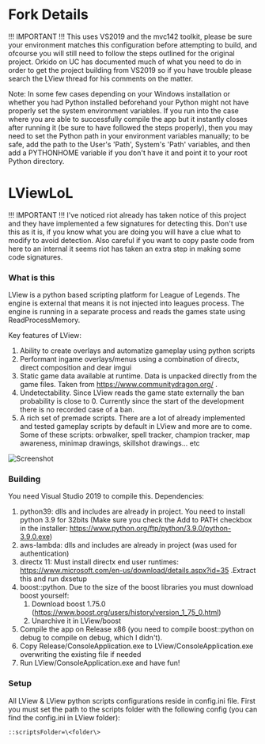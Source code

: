 # Fork Details
!!! IMPORTANT !!! This uses VS2019 and the mvc142 toolkit, please be sure your environment matches this configuration before attempting to build, and ofcourse you will still need to follow the steps outlined for the original project. Orkido on UC has documented much of what you need to do in order to get the project building from VS2019 so if you have trouble please search the LView thread for his comments on the matter.

Note:  In some few cases depending on your Windows installation or whether you had Python installed beforehand your Python might not have properly set the system environment variables. If you run into the case where you are able to successfully compile the app but it instantly closes after running it (be sure to have followed the steps properly), then you may need to set the Python path in your environment variables manually; to be safe, add the path to the User's 'Path', System's 'Path' variables, and then add a PYTHONHOME variable if you don't have it and point it to your root Python directory.

# LViewLoL
!!! IMPORTANT !!! I've noticed riot already has taken notice of this project and they have implemented a few signatures for detecting this. Don't use this as it is, if you know what you are doing you will have a clue what to modify to avoid detection. Also careful if you want to copy paste code from here to an internal it seems riot has taken an extra step in making some code signatures.

### What is this
LView is a python based scripting platform for League of Legends. The engine is external that means it is not injected into leagues process. The engine is running in a separate process and reads the games state using ReadProcessMemory.

Key features of LView:
  1. Ability to create overlays and automatize gameplay using python scripts
  2. Performant ingame overlays/menus using a combination of directx, direct composition and dear imgui 
  3. Static game data available at runtime. Data is unpacked directly from the game files. Taken from https://www.communitydragon.org/ .
  4. Undetectability. Since LView reads the game state externally the ban probability is close to 0. Currently since the start of the development there is no recorded case of a ban.
  5. A rich set of premade scripts. There are a lot of already implemented and tested gameplay scripts by default in LView and more are to come. Some of these scripts: orbwalker, spell tracker, champion tracker, map awareness, minimap drawings, skillshot drawings... etc 
 
![Screenshot](https://i.imgur.com/IK9SxKd.png)

### Building

You need Visual Studio 2019 to compile this.
Dependencies:
  1. python39: dlls and includes are already in project. You need to install python 3.9 for 32bits (Make sure you check the Add to PATH checkbox in the installer: https://www.python.org/ftp/python/3.9.0/python-3.9.0.exe)
  3. aws-lambda: dlls and includes are already in project (was used for authentication)
  3. directx 11: Must install directx end user runtimes: https://www.microsoft.com/en-us/download/details.aspx?id=35 .Extract this and run dxsetup
  4. boost::python. Due to the size of the boost libraries you must download boost yourself:
      1. Download boost 1.75.0 (https://www.boost.org/users/history/version_1_75_0.html)
      2. Unarchive it in LView/boost
  5. Compile the app on Release x86 (you need to compile boost::python on debug to compile on debug, which I didn't).
  6. Copy Release/ConsoleApplication.exe to LView/ConsoleApplication.exe overwriting the existing file if needed
  7. Run LView/ConsoleApplication.exe and have fun!
 ### Setup
 All LView & LView python scripts configurations reside in config.ini file. First you must set the path to the scripts folder with the following config (you can find the config.ini in LView folder):
 
  `::scriptsFolder=\<folder\>`
